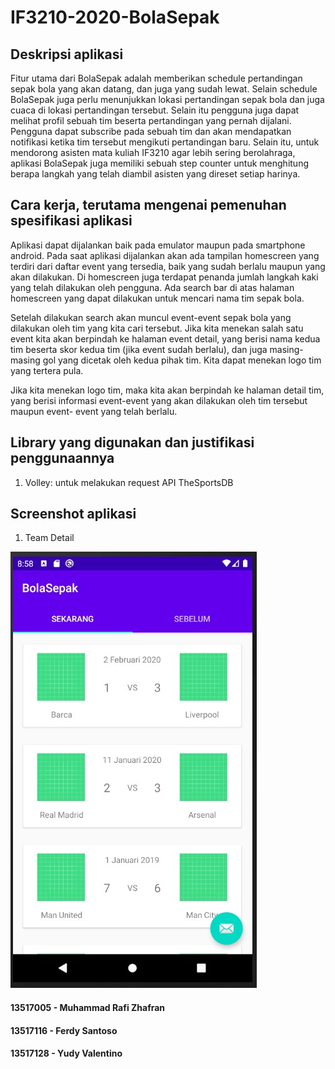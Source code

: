 # IF3210-2020-BolaSepak


## Deskripsi aplikasi

Fitur utama dari BolaSepak adalah memberikan schedule pertandingan sepak bola yang akan datang, dan juga yang sudah lewat. Selain schedule BolaSepak juga perlu menunjukkan lokasi pertandingan sepak bola dan juga cuaca di lokasi pertandingan tersebut. Selain itu pengguna juga dapat melihat profil sebuah tim beserta pertandingan yang pernah dijalani. Pengguna dapat subscribe pada sebuah tim dan akan mendapatkan notifikasi ketika tim tersebut mengikuti pertandingan baru. Selain itu, untuk mendorong asisten mata kuliah IF3210 agar lebih sering berolahraga, aplikasi BolaSepak juga memiliki sebuah step counter untuk menghitung berapa langkah yang telah diambil asisten yang direset setiap harinya.

## Cara kerja, terutama mengenai pemenuhan spesifikasi aplikasi

Aplikasi dapat dijalankan baik pada emulator maupun pada smartphone android.
Pada saat aplikasi dijalankan akan ada tampilan homescreen yang terdiri dari
daftar event yang tersedia, baik yang sudah berlalu maupun yang akan dilakukan.
Di homescreen juga terdapat penanda jumlah langkah kaki yang telah dilakukan
oleh pengguna. Ada search bar di atas halaman homescreen yang dapat dilakukan
untuk mencari nama tim sepak bola.

Setelah dilakukan search akan muncul event-event sepak bola yang dilakukan
oleh tim yang kita cari tersebut. Jika kita menekan salah satu event kita akan
berpindah ke halaman event detail, yang berisi nama kedua tim beserta skor
kedua tim (jika event sudah berlalu), dan juga masing-masing gol yang
dicetak oleh kedua pihak tim. Kita dapat menekan logo tim yang tertera pula.

Jika kita menekan logo tim, maka kita akan berpindah ke halaman detail tim, yang
berisi informasi event-event yang akan dilakukan oleh tim tersebut maupun event-
event yang telah berlalu.

## Library yang digunakan dan justifikasi penggunaannya

1. Volley: untuk melakukan request API TheSportsDB

## Screenshot aplikasi

1. Team Detail

![Team Detail](assets/team_detail.jpg)


#### 13517005 - Muhammad Rafi Zhafran
#### 13517116 - Ferdy Santoso
#### 13517128 - Yudy Valentino


